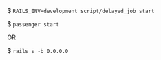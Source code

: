 $ `RAILS_ENV=development script/delayed_job start`

$ `passenger start`

OR

$ `rails s -b 0.0.0.0`

